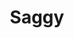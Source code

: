 ---
title: Saggy
crosslinks:
- livven
- u_imguralbumbot
- MassiveTitsnAss
- Morphs
- cameltoe
- BoltedOnMaxed
- weirdboobs
- septembercarrino
- TitSavingTimeTraveler
- luciewildeisretarded
- MassdropBot
- trashyboners
- BigBoobsGW
- AngelaWhite
- boobbounce
- Hitomi_Tanaka
- youtubefactsbot
- SpankSafe
- Real_Amateurs
- fukopchan
---